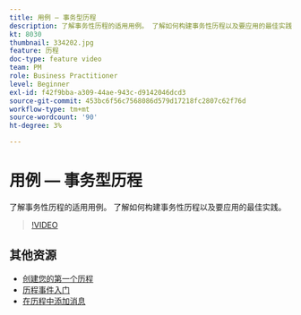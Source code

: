 ```yaml
---
title: 用例 — 事务型历程
description: 了解事务性历程的适用用例。 了解如何构建事务性历程以及要应用的最佳实践。
kt: 8030
thumbnail: 334202.jpg
feature: 历程
doc-type: feature video
team: PM
role: Business Practitioner
level: Beginner
exl-id: f42f9bba-a309-44ae-943c-d9142046dcd3
source-git-commit: 453bc6f56c7568086d579d17218fc2807c62f76d
workflow-type: tm+mt
source-wordcount: '90'
ht-degree: 3%

---
```


# 用例 — 事务型历程

了解事务性历程的适用用例。 了解如何构建事务性历程以及要应用的最佳实践。

>[!VIDEO](https://video.tv.adobe.com/v/334202?quality=12)

## 其他资源

* [创建您的第一个历程](https://experienceleague.adobe.com/docs/journey-optimizer/using/orchestrate-journeys/create-journey/journey-gs.html)
* [历程事件入门](https://experienceleague.adobe.com/docs/journey-optimizer/using/orchestrate-journeys/about-journey-building/about-journey-activities.html)
* [在历程中添加消息](https://experienceleague.adobe.com/docs/journey-optimizer/using/orchestrate-journeys/about-journey-building/journeys-message.html)
